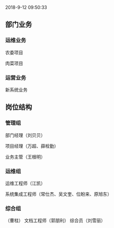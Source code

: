 
2018-9-12 09:50:33


## 部门业务

### 运维业务
农委项目

肉菜项目


### 运营业务

新系统业务








## 岗位结构

### 管理组
部门经理（刘贝贝）

项目经理（万超、薛栓勤）

业务主管（王根明）

### 运维组

运维工程师（江凯）

系统集成工程师（常仕杰、吴文奎、位盼来、原旭东）

### 综合组

（曹柱）
文档工程师（郭朋利）
综合员（刘雪丽）
<!--stackedit_data:
eyJoaXN0b3J5IjpbODEzODQ3NTkyLDIwNDAyOTc2MjIsNzMwOT
k4MTE2XX0=
-->